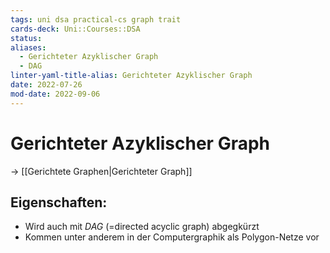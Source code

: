 ```yaml
---
tags: uni dsa practical-cs graph trait
cards-deck: Uni::Courses::DSA
status: 
aliases:
  - Gerichteter Azyklischer Graph
  - DAG
linter-yaml-title-alias: Gerichteter Azyklischer Graph
date: 2022-07-26
mod-date: 2022-09-06
---
```


# Gerichteter Azyklischer Graph
-> [[Gerichtete Graphen|Gerichteter Graph]]

## Eigenschaften:
- Wird auch mit *DAG* (=directed acyclic graph) abgegkürzt
- Kommen unter anderem in der Computergraphik als Polygon-Netze vor
